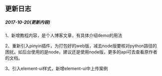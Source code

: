 
<h2>更新日志</h2>
<h5>2017-10-20(更新内容)</h5>
<p>1、新增教程内容，是个人博客文章，有具体介绍demo的用法</p>
<p>2、重新引入pinyin插件，为打包好的web版，减去node版要核对python路径的困扰。如后台使用的是node，建议还是使用node版，更多的api可去查看原作者的文档。</p>
<p>3、引入element-ui样式，新增element-ui中上传案例</p>
